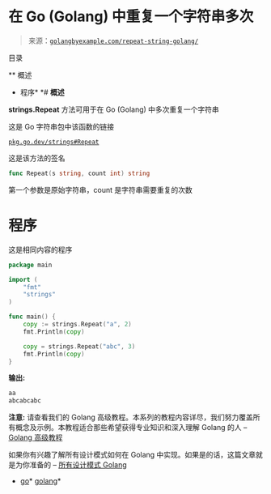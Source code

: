 <!--yml

分类: 未分类

日期: 2024-10-13 06:52:15

-->

# 在 Go (Golang) 中重复一个字符串多次

> 来源：[`golangbyexample.com/repeat-string-golang/`](https://golangbyexample.com/repeat-string-golang/)

目录

**   概述

+   程序*  *# **概述**

**strings.Repeat** 方法可用于在 Go (Golang) 中多次重复一个字符串

这是 Go 字符串包中该函数的链接

[`pkg.go.dev/strings#Repeat`](https://pkg.go.dev/strings#Repeat)

这是该方法的签名

```go
func Repeat(s string, count int) string
```

第一个参数是原始字符串，count 是字符串需要重复的次数

# **程序**

这是相同内容的程序

```go
package main

import (
	"fmt"
	"strings"
)

func main() {
	copy := strings.Repeat("a", 2)
	fmt.Println(copy)

	copy = strings.Repeat("abc", 3)
	fmt.Println(copy)
}
```

**输出:**

```go
aa
abcabcabc
```

**注意:** 请查看我们的 Golang 高级教程。本系列的教程内容详尽，我们努力覆盖所有概念及示例。本教程适合那些希望获得专业知识和深入理解 Golang 的人 – [Golang 高级教程](https://golangbyexample.com/golang-comprehensive-tutorial/)

如果你有兴趣了解所有设计模式如何在 Golang 中实现。如果是的话，这篇文章就是为你准备的 – [所有设计模式 Golang](https://golangbyexample.com/all-design-patterns-golang/)

+   [go](https://golangbyexample.com/tag/go/)*   [golang](https://golangbyexample.com/tag/golang/)*
